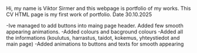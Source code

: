 
Hi, my name is Viktor Sirmer and this webpage is portfolio of my works.
This CV HTML page is my first work of portfolio.
Date 30.10.2025

-Ive managed to add buttons into maing page header. Added few smooth appearing animations.
-Added colours and bacground colours
-Added all the informations (koulutus, harrastus, taidot, kokemus, yhteystiedot and main page)
-Added animations to buttons and texts for smooth appearing
